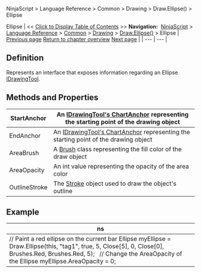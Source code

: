 ﻿
NinjaScript \> Language Reference \> Common \> Drawing \> Draw.Ellipse() \> Ellipse

Ellipse
| \<\< [Click to Display Table of Contents](ellipse.md) \>\> **Navigation:**     [NinjaScript](ninjascript.md) \> [Language Reference](language_reference_wip.md) \> [Common](common.md) \> [Drawing](drawing.md) \> [Draw.Ellipse()](draw_ellipse.md) \> Ellipse | [Previous page](draw_ellipse.md) [Return to chapter overview](draw_ellipse.md) [Next page](draw_extendedline.md) |
| --- | --- |
## Definition
Represents an interface that exposes information regarding an Ellipse [IDrawingTool](idrawingtool.md).
 
## Methods and Properties
| StartAnchor | An [IDrawingTool's ChartAnchor](idrawingtool.htm#chartanchor) representing the starting point of the drawing object |
| --- | --- |
| EndAnchor | An [IDrawingTool's ChartAnchor](idrawingtool.htm#chartanchor) representing the starting point of the drawing object |
| AreaBrush | A [Brush](http://msdn.microsoft.com/en-us/library/system.windows.media.brush(v=vs.110).aspx) class representing the fill color of the draw object |
| AreaOpacity | An int value representing the opacity of the area color |
| OutlineStroke | The [Stroke](stroke_class.md) object used to draw the object's outline |

## 
## 
## Example
| ns |
| --- |
| // Paint a red ellipse on the current bar Ellipse myEllipse \= Draw.Ellipse(this, "tag1", true, 5, Close\[5], 0, Close\[0], Brushes.Red, Brushes.Red, 5);   // Change the AreaOpacity of the Ellipse myEllipse.AreaOpacity \= 0; |
